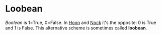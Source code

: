 # Loobean

*Boolean* is 1=True, 0=False. In [Hoon](/glossary/hoon) and [Nock](/glossary/nock) it's the opposite: 0 is True and 1 is False. This alternative scheme is sometimes called **loobean**.
